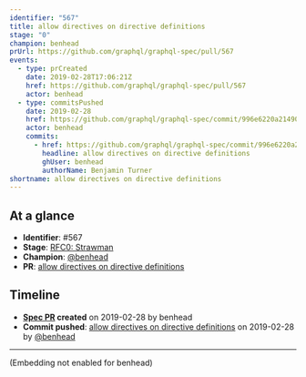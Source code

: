```yaml
---
identifier: "567"
title: allow directives on directive definitions
stage: "0"
champion: benhead
prUrl: https://github.com/graphql/graphql-spec/pull/567
events:
  - type: prCreated
    date: 2019-02-28T17:06:21Z
    href: https://github.com/graphql/graphql-spec/pull/567
    actor: benhead
  - type: commitsPushed
    date: 2019-02-28
    href: https://github.com/graphql/graphql-spec/commit/996e6220a2149032c5791196c92199e34ac1b300
    actor: benhead
    commits:
      - href: https://github.com/graphql/graphql-spec/commit/996e6220a2149032c5791196c92199e34ac1b300
        headline: allow directives on directive definitions
        ghUser: benhead
        authorName: Benjamin Turner
shortname: allow directives on directive definitions
---
```


## At a glance

- **Identifier**: #567
- **Stage**: [RFC0: Strawman](https://github.com/graphql/graphql-spec/blob/main/CONTRIBUTING.md#stage-0-strawman)
- **Champion**: [@benhead](https://github.com/benhead)
- **PR**: [allow directives on directive definitions](https://github.com/graphql/graphql-spec/pull/567)

<!-- BEGIN_CUSTOM_TEXT -->



<!-- END_CUSTOM_TEXT -->

## Timeline

- **[Spec PR](https://github.com/graphql/graphql-spec/pull/567) created** on 2019-02-28 by benhead
- **Commit pushed**: [allow directives on directive definitions](https://github.com/graphql/graphql-spec/commit/996e6220a2149032c5791196c92199e34ac1b300) on 2019-02-28 by [@benhead](https://github.com/benhead)

<!-- VERBATIM -->

---

(Embedding not enabled for benhead)
